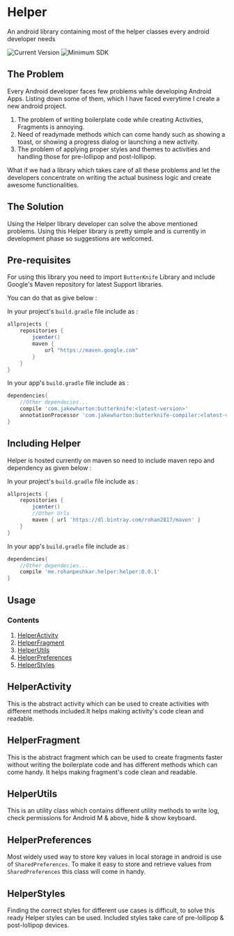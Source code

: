 # Helper
An android library containing most of the helper classes every android developer needs

![Current Version](https://img.shields.io/badge/currentVersion-0.0.1-green.svg)   ![Minimum SDK](https://img.shields.io/badge/minSdkVersion-14-orange.svg)

## The Problem
Every Android developer faces few problems while developing Android Apps. Listing down some of them, which I have faced everytime I create a new android project. 

1. The problem of writing boilerplate code while creating Activities, Fragments is annoying. 
2. Need of readymade methods which can come handy such as showing a toast, or showing a progress dialog or launching a new activity.
3. The problem of applying proper styles and themes to activities and handling those for pre-lollipop and post-lollipop.

What if we had a library which takes care of all these problems and let the developers concentrate on writing the actual business logic and create awesome functionalities.

## The Solution

Using the Helper library developer can solve the above mentioned problems. Using this Helper library is pretty simple and is currently in development phase so suggestions are welcomed.

## Pre-requisites

For using this library you need to import `ButterKnife` Library and include Google's Maven repository for latest Support libraries.

You can do that as give below :

In your project's `build.gradle` file include as :
```gradle
allprojects {
    repositories {
        jcenter()
        maven {
            url "https://maven.google.com"
        }
    }
}
```
In your app's `build.gradle` file include as :
```gradle
dependencies{
    //Other dependecies...
    compile 'com.jakewharton:butterknife:<latest-version>'
    annotationProcessor 'com.jakewharton:butterknife-compiler:<latest-version>'
}
```

## Including Helper

Helper is hosted currently on maven so need to include maven repo and dependency as given below :

In your project's `build.gradle` file include as :
```gradle
allprojects {
    repositories {
        jcenter()
        //Other Urls
        maven { url 'https://dl.bintray.com/rohan2817/maven' }
    }
}
```
In your app's `build.gradle` file include as :
```gradle
dependencies{
    //Other dependecies...
    compile 'me.rohanpeshkar.helper:helper:0.0.1'
}
```

## Usage

### Contents

1. [HelperActivity](https://github.com/rohan2817/Helper#)
2. [HelperFragment](https://github.com/rohan2817/Helper#)
3. [HelperUtils](https://github.com/rohan2817/Helper#)
4. [HelperPreferences](https://github.com/rohan2817/Helper#)
5. [HelperStyles](https://github.com/rohan2817/Helper#)

## HelperActivity

This is the abstract activity which can be used to create activities with different methods included.It helps making activity's code clean and readable.

## HelperFragment

This is the abstract fragment which can be used to create fragments faster without writing the boilerplate code and has different methods which can come handy. It helps making fragment's code clean and readable.

## HelperUtils

This is an utility class which contains different utility methods to write log, check permissions for Android M & above, hide & show keyboard.

## HelperPreferences

Most widely used way to store key values in local storage in android is use of `SharedPreferences`. To make it easy to store and retrieve values from `SharedPreferences` this class will come in handy.

## HelperStyles

Finding the correct styles for different use cases is difficult, to solve this ready Helper styles can be used. Included styles take care of pre-lollipop & post-lollipop devices.






